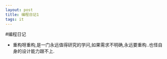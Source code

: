 ```yaml
---
layout: post
title: 编程日记1
tags: it
---
```

#编程日记

* 重构呀重构,是一门永远值得研究的学问,如果需求不明确,永远要重构..也怪自身的设计能力跟不上.
